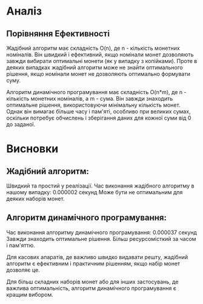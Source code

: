 # Аналіз
## Порівняння Ефективності
Жадібний алгоритм має складність O(n), де n - кількість монетних номіналів. Він швидкий і ефективний, якщо номінали монет дозволяють завжди вибирати оптимальні монети (як у випадку з копійками). Проте в деяких випадках жадібний алгоритм може не знайти оптимального рішення, якщо номінали монет не дозволяють оптимально формувати суму.

Алгоритм динамічного програмування має складність O(n*m), де n - кількість монетних номіналів, а m - сума. Він завжди знаходить оптимальне рішення, використовуючи мінімальну кількість монет. Однак він вимагає більше часу і пам'яті, особливо при великих сумах, оскільки потребує обчислень і зберігання даних для кожної суми від 0 до заданої.

# Висновки
## Жадібний алгоритм:
Швидкий та простий у реалізації. Час виконання жадібного алгоритму в нашому випадку: 0.000002 секунд
Може бути не оптимальним для деяких наборів монет.
## Алгоритм динамічного програмування:
Час виконання алгоритму динамічного програмування: 0.000037 секунд
Завжди знаходить оптимальне рішення. Більш ресурсомісткий за часом і пам'яттю.

Для касових апаратів, де важливо швидко видавати решту, жадібний алгоритм є ефективним і практичним рішенням, якщо набір монет дозволяє це. 

Для більш складних наборів монет або для інших застосувань, де важлива оптимальність, алгоритм динамічного програмування є кращим вибором.